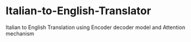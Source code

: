 # Italian-to-English-Translator
Italian to English Translation using Encoder decoder model and Attention mechanism
